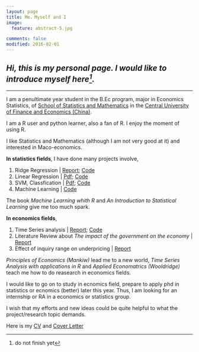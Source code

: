 ```yaml
---
layout: page
title: Me，Myself and I
image:
  feature: abstract-5.jpg

comments: false
modified: 2016-02-01
---
```


## *Hi, this is my personal page. I would like to introduce myself here[^1].*
-----------------------------------------


I am a penultimate year student in the B.Ec program, major in Economics Statistics, of [School of Statistics and Mathematics]() in the [Central University of Finance and Economics (China)](). 

I am a R user and python learner, also a fan of R. I enjoy the moment of using R.  

I like Statistics and Mathematics (although I am not very good at it) and interested in Maco-economics.

**In statistics fields**, I have done many projects involve,
 
1. Ridge Regression | [Report](); [Code]()
2. Linear Regression | [Pdf](); [Code]()
3. SVM, Classfication | [Pdf](); [Code]()  
4. Machine Learning | [Code]()


The book *Machine Learning whith R* and *An Introduction to Statistical Learning* give me too much spark.

**In economics fields**, 
 
1. Time Series analysis | [Report](); [Code]()
2. Literature Review about *The impact of the government on the economy* | [Report]()
3. Effect of inquiry range on underpricing | [Report]()

*Principles of Economics (Mankiw)* lead me to a new world, *Time Series Analysis with applications in R* and *Applied Economatrics (Wooldridge)* teach me how to do reasearch in economics fields.

I would like to go on to study in ecnomics field, prepare to apply phd in statistics or ecnomics (better) later this year. Thus, I am looking for an internship or RA in a economics or statistics group.

I wish that my efforts and new ideas could be quite helpful to what the project/research topic demands.

Here is my [CV]() and [Cover Letter]()


[^1]: do not finish yet